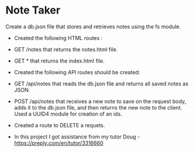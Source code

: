 # Note Taker 


Create a db.json file that stores and retrieves notes using the fs module.

* Created the following HTML routes :

- GET /notes that returns the notes.html file.

- GET * that returns the index.html file.

* Created the following API routes should be created:

- GET /api/notes that reads the db.json file and returns all saved notes as JSON.

- POST /api/notes that receives a new note to save on the request body, adds it to the db.json file, and then returns the new note to the client. Used a UUID4 module for creation of an ids.

- Created a route to DELETE a requets.

- In this project I got assistance from my tutor Doug - https://preply.com/en/tutor/3316660